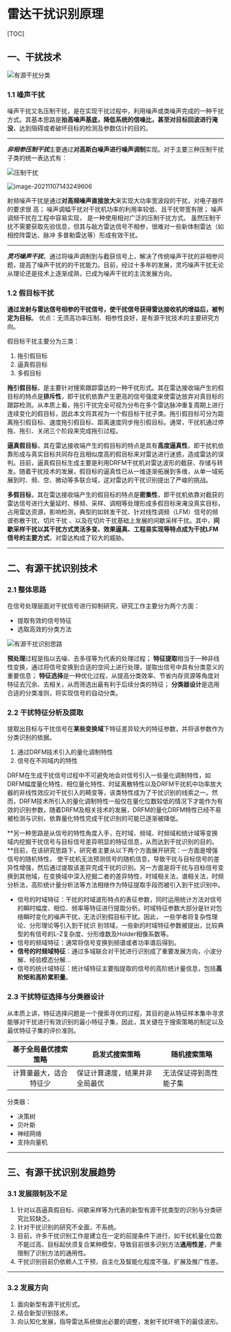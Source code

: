 # 雷达干扰识别原理

[TOC]

## 一、干扰技术

![有源干扰分类](https://rossetta-typora-imgsubmit.oss-cn-hangzhou.aliyuncs.com/img/image-20211107142454191.png)

### 1.1 噪声干扰

​	噪声干扰又名压制干扰，是在实现干扰过程中，利用噪声或类噪声完成的一种干扰方式。其基本思路是**抬高噪声基底，降低系统的信噪比，甚至对目标回波进行淹没**，达到阻碍或者破坏目标的检测及参数估计的目的。

-------------------

***非相参压制干扰***主要通过**对高斯白噪声进行噪声调制**实现。对于主要三种压制干扰子类的统一表达式有：

![压制干扰](https://rossetta-typora-imgsubmit.oss-cn-hangzhou.aliyuncs.com/img/image-20211107143207934.png)

![image-20211107143249606](https://rossetta-typora-imgsubmit.oss-cn-hangzhou.aliyuncs.com/img/image-20211107143249606.png)

射频噪声干扰是通过**对高频噪声直接放大**来实现大功率宽波段的干扰，对电子器件的要求很 高；
噪声调幅干扰对干扰机功率的利用率较低、且干扰带宽有限；
噪声调频干扰在工程中容易实现， 是一种使用相对广泛的压制干扰方式。
虽然压制干扰不需要获取先验信息，但其与敌方雷达信号不相参，很难对一些新体制雷达（如相控阵雷达、脉冲 多普勒雷达等）形成有效干扰。

---------------------------

***灵巧噪声干扰***，通过将噪声调制到与截获信号上，解决了传统噪声干扰的非相参问题，提高了噪声干扰的的干扰能力。目前，经过十多年的发展，灵巧噪声干扰无论从理论还是技术上逐渐成熟，已成为噪声干扰的主流发展方向。

### 1.2 假目标干扰

**通过发射与雷达信号相参的干扰信号，使干扰信号获得雷达接收机的增益后，被判定为目标**。
优点：无须高功率压制、相参性良好，是有源干扰技术的主要研究方向。

假目标干扰主要分为三类：

1. 拖引假目标
2. 逼真假目标
3. 多假目标

**拖引假目标**，是主要针对搜索跟踪雷达的一种干扰形式。其在雷达接收端产生的假目标的特点是**排斥性**，即干扰机依靠产生更高的信号强度来使雷达放弃对真目标的跟踪检测。从本质上看，拖引干扰完全可视为分布在多个雷达脉冲重复周期上进行连续变化的假目标，因此本文将其视为一个假目标干扰子类。拖引假目标可分为距离拖引假目标、速度拖引假目标、距离速度同步拖引假目标。通常，干扰机通过停拖、拖引、关闭三个阶段来完成拖引过程。

**逼真假目标**，其在雷达接收端产生的假目标的特点是具有**高度逼真性**，即干扰机依靠形成与真实目标共同存在且相似度高的假目标来对雷达进行迷惑，造成雷达的误判。目前，逼真假目标生成主要是利用DRFM干扰机对雷达波形的截获、存储与转发。随着干扰技术的发展，假目标的逼真性已从一维逐渐拓展到多维，从单一域拓展到时、频、空、微动等多联合域，这对雷达的干扰识别提出了严峻的挑战。

**多假目标**，其在雷达接收端产生的假目标的特点是**密集性**，即干扰机依靠对截获的雷达信号进行大量延时、移频、采样、调相等处理形成多假目标来淹没真实目标，占用雷达资源，影响检测，典型的如转发干扰、针对线性调频（LFM）信号的频谱弥散干扰、切片干扰 、以及在切片干扰基础上发展的间歇采样干扰。其中，**间歇采样干扰以其干扰方式灵活多变、效果逼真、工程易实现等特点成为干扰LFM信号的主要方式**，对雷达构成了较大的威胁。

------------------------

## 二、有源干扰识别技术

### 2.1 整体思路

在信号处理层面对干扰信号进行抑制研究，研究工作主要分为两个方面：

* 提取有效的信号特征
* 选取高效的分类方法

![有源干扰识别思路](https://rossetta-typora-imgsubmit.oss-cn-hangzhou.aliyuncs.com/img/image-20211107153657256.png)

**预处理**过程是指以去噪、去多径等为代表的处理过程；
**特征提取**相当于一种非线性变换，通过将信号变换到合适的空间上进行处理，提取出信号中具有分类意义的重要信息；
**特征选择**是一种优化过程，从提高分类效率、节省内存资源等角度对特征去冗余、去相关，从而筛选出最有利于后续分类的特征；
**分类器设计**是选用合适的分类准则，将实现信号的自动分类。

### 2.2 干扰特征分析及提取

提取出目标与干扰信号在**某些变换域**下特征差异较大的特征参数，并将该参数作为分类识别的依据。

1. 通过DRFM技术引入的量化调制特性
2. 信号在不同域内的特性

DRFM在生成干扰信号过程中不可避免地会对信号引入一些量化调制特性，如DRFM幅度量化特性、相位量化特性、时延离散特性以及DRFM干扰机中功率放大器的非线性效应对干扰引入的畸变等，该类特性成为了干扰识别的线索之一。然而，DRFM技术所引入的量化调制特性一般仅在量化位数较低的情况下才能作为有效的识别参数，随着DRFM及相关技术的发展，DRFM的量化DRFM特性已经不易被检测与识别，依靠量化特性完成干扰识别的可能已逐渐被降低。

**另一种思路是从信号的特性角度入手，在时域、频域、时频域和统计域等变换域内挖掘干扰信号与目标信号差异明显的特征信息，从而达到干扰识别的目的。**目前，在该研究思路下，研究者主要从以下两个方面展开研究：一方面是增强信号的随机特性， 使干扰机无法预测信号的随机信息，导致干扰与目标信号的差异性增强，然后通过提取该差异完成干扰的识别。另一方面是将干扰与目标信号变换到其他域，在变换域中深入挖掘二者的差异特性，时域相关法，谱相关法，时频分析法，高阶统计量分析法等方法相继作为特征提取手段而被引入到干扰识别中。

* 信号的时域特征：干扰的时域波形特点的表征参数，同时运用统计方法对信号的瞬时幅度、相位、频率等特征进行提取分析。时域特征参数大部分是针对包络瞬时变化的噪声干扰，无法识别假目标干扰。因此， 一些学者将复杂性理论、分形理论等引入到干扰识 别领域，一些新的时域特征参数被提出，比较典型的有信号的L-Z复杂度、分形维数及Holder相像系数等。
* 信号的频域特征：通常将信号变换到频谱或者功率谱后得到。
* **信号的时频域特征**：通过多域联合对干扰进行识别成了重要发展方向，小波分解、经验模态分解...
* 信号的统计域特征：统计域特征主要指提取的信号的高阶统计量信息，包括**高阶矩和高阶累积量**。

### 2.3 干扰特征选择与分类器设计

从本质上讲，特征选择问题是一个搜索寻优的过程，其目的是从特征样本集中寻求能够对干扰进行有效识别的最小特征子集，因此，其关键在于搜索策略的制定以及最优特征子集的评价准则。

|  基于全局最优搜索策略  | 启发式搜索策略                 | 随机搜索策略           |
| :--------------------: | ------------------------------ | ---------------------- |
| 计算量最大，适合特征少 | 保证计算速度，结果并非全局最优 | 无法保证得到高性能子集 |

分类器：

* 决策树
* 贝叶斯
* 神经网络
* 支持向量机

--------------------

## 三、有源干扰识别发展趋势

### 3.1 发展限制及不足

1. 针对以高逼真假目标、间歇采样等为代表的新型有源干扰类型的识别与分类研究比较缺乏。
2. 针对干扰识别的研究不全面，不系统。
3. 目前，许多干扰识别工作是建立在一定的前提条件下进行，如干扰机量化位数不能过高、目标起伏须复合某种模型，导致目前很多识别方法**通用性差**，严重限制了识别方法的通用性。
4. 干扰识别目前仍依赖人工干预，自主化及智能化程度不强，扩展及推广性差。

------------

### 3.2 发展方向

1. 面向新型有源干扰形式。
2. 结合新型识别技术。
3. 向认知化发展，指导雷达系统做出必要的调整，发射干扰环境下的最佳波形。
